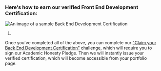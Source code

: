 ### Here's how to earn our verified Front End Development Certification:

![An image of a sample Back End Development Certification](http://i.imgur.com/oxFYeWd.png?1)

1. 

Once you've completed all of the above, you can complete our ["Claim your Back End Development 
Certification"](http://www.freecodecamp.com/challenges/claim-your-back-end-development-certificate) challenge, which will require you to 
sign our Academic Honesty Pledge. Then we will instantly issue your verified certification, which will become accessible from your 
portfolio page.
